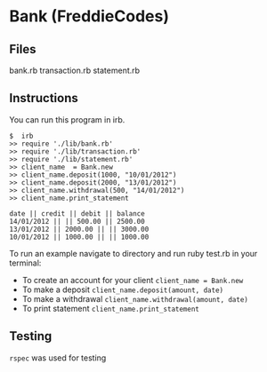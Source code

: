 Bank (FreddieCodes)
=====================================

Files
---------
bank.rb
transaction.rb
statement.rb


Instructions
---------
You can run this program in irb.

```
$  irb
>> require './lib/bank.rb'
>> require './lib/transaction.rb'
>> require './lib/statement.rb'
>> client_name  = Bank.new
>> client_name.deposit(1000, "10/01/2012")
>> client_name.deposit(2000, "13/01/2012")
>> client_name.withdrawal(500, "14/01/2012")
>> client_name.print_statement

date || credit || debit || balance
14/01/2012 || || 500.00 || 2500.00
13/01/2012 || 2000.00 || || 3000.00
10/01/2012 || 1000.00 || || 1000.00
```
To run an example navigate to directory and run ruby test.rb in your terminal:

* To create an account for your client `client_name = Bank.new`
* To make a deposit `client_name.deposit(amount, date)`
* To make a withdrawal `client_name.withdrawal(amount, date)`
* To print statement `client_name.print_statement`

Testing
---------

```rspec``` was used for testing

